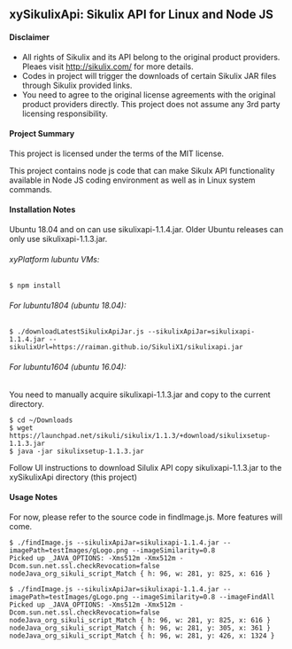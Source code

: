 ## xySikulixApi: Sikulix API for Linux and Node JS

#### Disclaimer
* All rights of Sikulix and its API belong to the original product providers. Pleaes visit http://sikulix.com/ for more details.
* Codes in project will trigger the downloads of certain Sikulix JAR files through Sikulix provided links.
* You need to agree to the original license agreements with the original product providers directly. This project does not assume any 3rd party licensing responsibility.

#### Project Summary
This project is licensed under the terms of the MIT license.

This project contains node js code that can make Sikulx API functionality available in Node JS coding environment as well as in Linux system commands.

#### Installation Notes
Ubuntu 18.04 and on can use sikulixapi-1.1.4.jar. Older Ubuntu releases can only use sikulixapi-1.1.3.jar.
###### xyPlatform lubuntu VMs:
```
$ npm install
```
###### For lubuntu1804 (ubuntu 18.04):
```
$ ./downloadLatestSikulixApiJar.js --sikulixApiJar=sikulixapi-1.1.4.jar --sikulixUrl=https://raiman.github.io/SikuliX1/sikulixapi.jar
```
###### For lubuntu1604 (ubuntu 16.04):
You need to manually acquire sikulixapi-1.1.3.jar and copy to the current directory.
```
$ cd ~/Downloads
$ wget https://launchpad.net/sikuli/sikulix/1.1.3/+download/sikulixsetup-1.1.3.jar
$ java -jar sikulixsetup-1.1.3.jar
```
Follow UI instructions to download Silulix API
copy sikulixapi-1.1.3.jar to the xySikulixApi directory (this project)

#### Usage Notes
For now, please refer to the source code in findImage.js. More features will come.

```
$ ./findImage.js --sikulixApiJar=sikulixapi-1.1.4.jar --imagePath=testImages/gLogo.png --imageSimilarity=0.8
Picked up _JAVA_OPTIONS: -Xms512m -Xmx512m -Dcom.sun.net.ssl.checkRevocation=false
nodeJava_org_sikuli_script_Match { h: 96, w: 281, y: 825, x: 616 }

$ ./findImage.js --sikulixApiJar=sikulixapi-1.1.4.jar --imagePath=testImages/gLogo.png --imageSimilarity=0.8 --imageFindAll
Picked up _JAVA_OPTIONS: -Xms512m -Xmx512m -Dcom.sun.net.ssl.checkRevocation=false
nodeJava_org_sikuli_script_Match { h: 96, w: 281, y: 825, x: 616 }
nodeJava_org_sikuli_script_Match { h: 96, w: 281, y: 305, x: 361 }
nodeJava_org_sikuli_script_Match { h: 96, w: 281, y: 426, x: 1324 }

```
